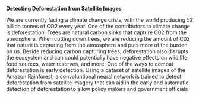 **Detecting Deforestation from Satellite Images**

We are currently facing a climate change crisis, with the world producing 52 billion tonnes of CO2 every year. One of the contributors to climate change is deforestation. Trees are natural carbon sinks that capture C02 from the atmosphere. When cutting down trees, we are reducing the amount of C02 that nature is capturing from the atmosphere and puts more of the burden on us. Beside reducing carbon capturing trees, deforestation also disrupts the ecosystem and can could potentially have negative effects on wild life, food sources, water reserves, and more. One of the ways to combat deforestation is early detection. Using a dataset of satellite images of the Amazon Rainforest, a convoluntional neural network is trained to detect deforestation from satellite imagery that can aid in the early and automatic detection of deforestation to allow policy makers and government officials 
